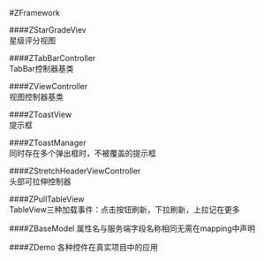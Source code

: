 #ZFramework

####ZStarGradeViev		
星级评分视图<br />

####ZTabBarController	
TabBar控制器基类<br />

####ZViewController		
视图控制器基类<br />

####ZToastView			
提示框<br />

####ZToastManager			
同时存在多个弹出框时，不被覆盖的提示框<br />

####ZStretchHeaderViewController  
头部可拉伸控制器<br />

####ZPullTableView		
TableView三种加载事件：点击按钮刷新，下拉刷新，上拉记在更多<br />

####ZBaseModel
属性名与服务端字段名称相同无需在mapping中声明<br />

####ZDemo
各种控件在真实项目中的应用